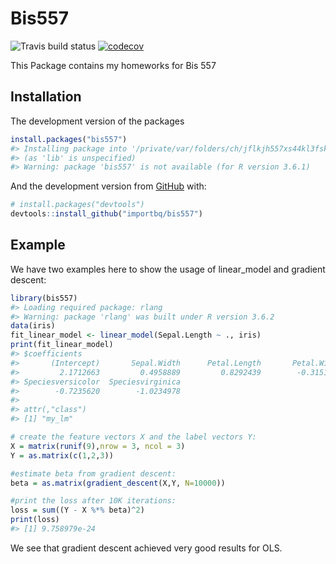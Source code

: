 
<!-- README.md is generated from README.Rmd. Please edit that file -->

# Bis557

<!-- badges: start -->

![Travis build
status](https://travis-ci.com/importbq/bis557.svg?token=XyjFaGxnEDaFXgSHunRQ&branch=master)
[![codecov](https://codecov.io/gh/importbq/bis557/branch/master/graph/badge.svg)](https://codecov.io/gh/importbq/bis557)
<!-- badges: end -->

This Package contains my homeworks for Bis 557

## Installation

The development version of the packages

``` r
install.packages("bis557")
#> Installing package into '/private/var/folders/ch/jflkjh557xs44kl3fsk78hnc0000gn/T/Rtmpla6n5m/temp_libpath1f2d697040fe'
#> (as 'lib' is unspecified)
#> Warning: package 'bis557' is not available (for R version 3.6.1)
```

And the development version from [GitHub](https://github.com/) with:

``` r
# install.packages("devtools")
devtools::install_github("importbq/bis557")
```

## Example

We have two examples here to show the usage of linear\_model and
gradient descent:

``` r
library(bis557)
#> Loading required package: rlang
#> Warning: package 'rlang' was built under R version 3.6.2
data(iris)
fit_linear_model <- linear_model(Sepal.Length ~ ., iris)
print(fit_linear_model)
#> $coefficients
#>       (Intercept)       Sepal.Width      Petal.Length       Petal.Width 
#>         2.1712663         0.4958889         0.8292439        -0.3151552 
#> Speciesversicolor  Speciesvirginica 
#>        -0.7235620        -1.0234978 
#> 
#> attr(,"class")
#> [1] "my_lm"
```

``` r
# create the feature vectors X and the label vectors Y:
X = matrix(runif(9),nrow = 3, ncol = 3)
Y = as.matrix(c(1,2,3))

#estimate beta from gradient descent:
beta = as.matrix(gradient_descent(X,Y, N=10000))

#print the loss after 10K iterations:  
loss = sum((Y - X %*% beta)^2) 
print(loss)
#> [1] 9.758979e-24
```

We see that gradient descent achieved very good results for OLS.

